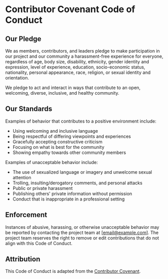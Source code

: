 # Contributor Covenant Code of Conduct

## Our Pledge
We as members, contributors, and leaders pledge to make participation in our project and our community a harassment-free experience for everyone, regardless of age, body size, disability, ethnicity, gender identity and expression, level of experience, education, socio-economic status, nationality, personal appearance, race, religion, or sexual identity and orientation.

We pledge to act and interact in ways that contribute to an open, welcoming, diverse, inclusive, and healthy community.

## Our Standards
Examples of behavior that contributes to a positive environment include:

- Using welcoming and inclusive language
- Being respectful of differing viewpoints and experiences
- Gracefully accepting constructive criticism
- Focusing on what is best for the community
- Showing empathy towards other community members

Examples of unacceptable behavior include:

- The use of sexualized language or imagery and unwelcome sexual attention
- Trolling, insulting/derogatory comments, and personal attacks
- Public or private harassment
- Publishing others' private information without permission
- Conduct that is inappropriate in a professional setting

## Enforcement
Instances of abusive, harassing, or otherwise unacceptable behavior may be reported by contacting the project team at [email@example.com]. The project team reserves the right to remove or edit contributions that do not align with this Code of Conduct.

## Attribution
This Code of Conduct is adapted from the [Contributor Covenant](https://www.contributor-covenant.org/).

